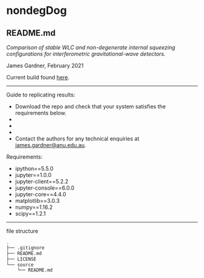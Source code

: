 # nondegDog
## README.md
*Comparison of stable WLC and non-degenerate internal squeezing configurations for interferometric gravitational-wave detectors.*

James Gardner, February 2021

Current build found [here](https://github.com/daccordeon/nondegDog).

---
Guide to replicating results:

- Download the repo and check that your system satisfies the requirements below.
-
-
-
- Contact the authors for any technical enquiries at <james.gardner@anu.edu.au>.

Requirements:
- ipython==5.5.0
- jupyter==1.0.0
- jupyter-client==5.2.2
- jupyter-console==6.0.0
- jupyter-core==4.4.0
- matplotlib==3.0.3
- numpy==1.16.2
- scipy==1.2.1

---
file structure
```bash
.
├── .gitignore
├── README.md
├── LICENSE
└── source
    └── README.md
```
[//]: # (tree -I '*.pdf|*.png')
